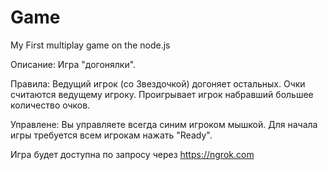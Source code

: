 # Game
My First multiplay game on the node.js

Описание:
Игра "догонялки".

Правила: Ведущий игрок (со Звездочкой) догоняет остальных. Очки считаются ведущему игроку. Проигрывает игрок набравший большее количество очков.

Управлене: Вы управляете всегда синим игроком мышкой. Для начала игры требуется всем игрокам нажать "Ready".

Игра будет доступна по запросу через https://ngrok.com
